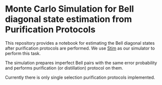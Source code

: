 # Monte Carlo Simulation for Bell diagonal state estimation from Purification Protocols

This repository provides a notebook for estimating the Bell diagonal states after purification protocols are performed.
We use [Stim](https://github.com/quantumlib/Stim/tree/main) as our simulator to perform this task.

The simulation prepares imperfect Bell pairs with the same error probability and performs purification (or distillation) protocol on them.

Currently there is only single selection purification protocols implemented.